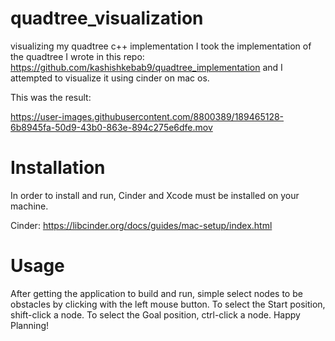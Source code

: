 # quadtree_visualization
visualizing my quadtree c++ implementation
I took the implementation of the quadtree I wrote in this repo: https://github.com/kashishkebab9/quadtree_implementation
and I attempted to visualize it using cinder on mac os.

This was the result:

https://user-images.githubusercontent.com/8800389/189465128-6b8945fa-50d9-43b0-863e-894c275e6dfe.mov

# Installation
In order to install and run, Cinder and Xcode must be installed on your machine.

Cinder: https://libcinder.org/docs/guides/mac-setup/index.html

# Usage

After getting the application to build and run, simple select nodes to be obstacles by clicking with the left mouse button. To select the Start position, shift-click a node. To select the Goal position, ctrl-click a node. 
Happy Planning!
